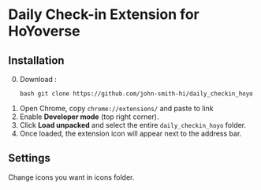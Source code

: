 # Daily Check-in Extension for HoYoverse

## Installation
0. Download : <pre> ```bash git clone https://github.com/john-smith-hi/daily_checkin_hoyo ``` </pre>
1. Open Chrome, copy `chrome://extensions/` and paste to link
2. Enable **Developer mode** (top right corner).
3. Click **Load unpacked** and select the entire `daily_checkin_hoyo` folder.
4. Once loaded, the extension icon will appear next to the address bar.

## Settings
Change icons you want in icons folder.
